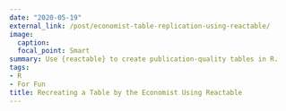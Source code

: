```yaml
---
date: "2020-05-19"
external_link: /post/economist-table-replication-using-reactable/
image:
  caption: 
  focal_point: Smart
summary: Use {reactable} to create publication-quality tables in R.
tags:
- R
- For Fun
title: Recreating a Table by the Economist Using Reactable
---
```

